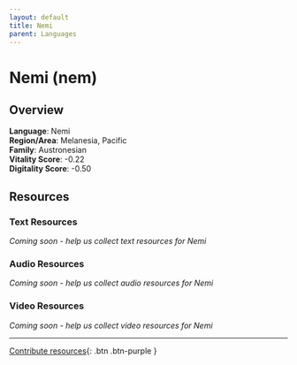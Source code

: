 ```yaml
---
layout: default
title: Nemi
parent: Languages
---
```


# Nemi (nem)

## Overview

**Language**: Nemi  
**Region/Area**: Melanesia, Pacific  
**Family**: Austronesian  
**Vitality Score**: -0.22  
**Digitality Score**: -0.50  

## Resources

### Text Resources
*Coming soon - help us collect text resources for Nemi*

### Audio Resources
*Coming soon - help us collect audio resources for Nemi*

### Video Resources
*Coming soon - help us collect video resources for Nemi*

---

[Contribute resources](https://fairtrain.github.io/){: .btn .btn-purple }
